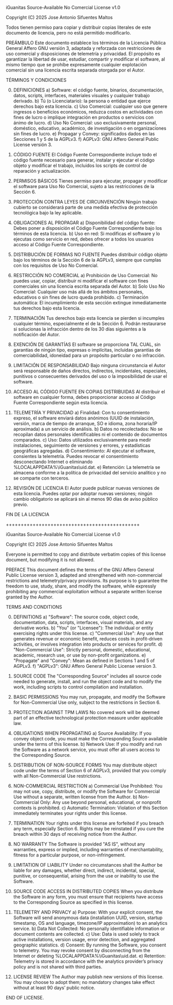iGuanitas Source-Available No Comercial  License v1.0

Copyright (C) 2025 Jose Antonio Sifuentes Maltos

Todos tienen permiso para copiar y distribuir copias literales de este documento de licencia, pero no está permitido modificarlo.

PREÁMBULO
Este documento establece los términos de la Licencia Pública General Affero GNU versión 3, adaptada y reforzada con restricciones de uso comercial y disposiciones de telemetría y privacidad. El propósito es garantizar la libertad de usar, estudiar, compartir y modificar el software, al mismo tiempo que se prohíbe expresamente cualquier explotación comercial sin una licencia escrita separada otorgada por el Autor.

TÉRMINOS Y CONDICIONES

0. DEFINICIONES
   a) Software: el código fuente, binarios, documentación, datos, scripts, interfaces, materiales visuales y cualquier trabajo derivado.
   b) Tú (o Licenciatario): la persona o entidad que ejerce derechos bajo esta licencia.
   c) Uso Comercial: cualquier uso que genere ingresos o beneficios económicos, reduzca costos en actividades con fines de lucro o implique integración en productos o servicios con ánimo de lucro.
   d) Uso No Comercial: uso exclusivamente personal, doméstico, educativo, académico, de investigación o en organizaciones sin fines de lucro.
   e) Propagar y Convey: significados dados en las Secciones 1 y 5 de la AGPLv3.
   f) AGPLv3: GNU Affero General Public License versión 3.

1. CÓDIGO FUENTE
   El Código Fuente Correspondiente incluye todo el código fuente necesario para generar, instalar y ejecutar el código objeto y modificar el trabajo, incluidos los scripts de control de reparación y actualización.

2. PERMISOS BÁSICOS
   Tienes permiso para ejecutar, propagar y modificar el software para Uso No Comercial, sujeto a las restricciones de la Sección 6.

3. PROTECCIÓN CONTRA LEYES DE CIRCUNVENCIÓN
   Ningún trabajo cubierto se considerará parte de una medida efectiva de protección tecnológica bajo la ley aplicable.

4. OBLIGACIONES AL PROPAGAR
   a) Disponibilidad del código fuente: Debes poner a disposición el Código Fuente Correspondiente bajo los términos de esta licencia.
   b) Uso en red: Si modificas el software y lo ejecutas como servicio en red, debes ofrecer a todos los usuarios acceso al Código Fuente Correspondiente.

5. DISTRIBUCIÓN DE FORMAS NO FUENTE
   Puedes distribuir código objeto bajo los términos de la Sección 6 de la AGPLv3, siempre que cumplas con los requisitos de Uso No Comercial.

6. RESTRICCIÓN NO COMERCIAL
   a) Prohibición de Uso Comercial: No puedes usar, copiar, distribuir ni modificar el software con fines comerciales sin una licencia escrita separada del Autor.
   b) Solo Uso No Comercial: Cualquier uso más allá de los ámbitos personales, educativos o sin fines de lucro queda prohibido.
   c) Terminación automática: El incumplimiento de esta sección extingue inmediatamente tus derechos bajo esta licencia.

7. TERMINACIÓN
   Tus derechos bajo esta licencia se pierden si incumples cualquier término, especialmente el de la Sección 6. Podrán restaurarse si solucionas la infracción dentro de los 30 días siguientes a la notificación del Autor.

8. EXENCIÓN DE GARANTÍAS
   El software se proporciona TAL CUAL, sin garantías de ningún tipo, expresas o implícitas, incluidas garantías de comerciabilidad, idoneidad para un propósito particular o no infracción.

9. LIMITACIÓN DE RESPONSABILIDAD
   Bajo ninguna circunstancia el Autor será responsable de daños directos, indirectos, incidentales, especiales, punitivos o consecuentes derivados del uso o la imposibilidad de usar el software.

10. ACCESO AL CÓDIGO FUENTE EN COPIAS DISTRIBUIDAS
    Al distribuir el software en cualquier forma, debes proporcionar acceso al Código Fuente Correspondiente según esta licencia.

11. TELEMETRÍA Y PRIVACIDAD
    a) Finalidad: Con tu consentimiento expreso, el software enviará datos anónimos (UUID de instalación, versión, marca de tiempo de arranque, SO e idioma, zona horaria/IP aproximada) a un servicio de análisis.
    b) Datos no recolectados: No se recopilan datos personales identificables ni el contenido de documentos comparados.
    c) Uso: Datos utilizados exclusivamente para medir instalaciones, seguimiento de versiones y errores, y estadísticas geográficas agregadas.
    d) Consentimiento: Al ejecutar el software, consientes la telemetría. Puedes revocar el consentimiento desconectando Internet o eliminando %LOCALAPPDATA%\iGuanitas\uid.dat.
    e) Retención: La telemetría se almacena conforme a la política de privacidad del servicio analítico y no se comparte con terceros.

12. REVISIÓN DE LICENCIA
    El Autor puede publicar nuevas versiones de esta licencia. Puedes optar por adoptar nuevas versiones; ningún cambio obligatorio se aplicará sin al menos 90 días de aviso público previo.

FIN DE LA LICENCIA

+++++++++++++++++++++++++++++++++++++++++++++

iGuanitas Source-Available No Comercial  License v1.0

Copyright (C) 2025 Jose Antonio Sifuentes Maltos

Everyone is permitted to copy and distribute verbatim copies of this license document, but modifying it is not allowed.

PREFACE
This document defines the terms of the GNU Affero General Public License version 3, adapted and strengthened with non-commercial restrictions and telemetry/privacy provisions. Its purpose is to guarantee the freedom to use, study, share, and modify the software, while expressly prohibiting any commercial exploitation without a separate written license granted by the Author.

TERMS AND CONDITIONS

0. DEFINITIONS
   a) "Software": The source code, object code, documentation, data, scripts, interfaces, visual materials, and any derivative works.
   b) "You" (or "Licensee"): The individual or entity exercising rights under this license.
   c) "Commercial Use": Any use that generates revenue or economic benefit, reduces costs in profit-driven activities, or involves integration into products or services for profit.
   d) "Non-Commercial Use": Strictly personal, domestic, educational, academic, research use, or use by non-profit organizations.
   e) "Propagate" and "Convey": Mean as defined in Sections 1 and 5 of AGPLv3.
   f) "AGPLv3": GNU Affero General Public License version 3.

1. SOURCE CODE
   The "Corresponding Source" includes all source code needed to generate, install, and run the object code and to modify the work, including scripts to control compilation and installation.

2. BASIC PERMISSIONS
   You may run, propagate, and modify the Software for Non-Commercial Use only, subject to the restrictions in Section 6.

3. PROTECTION AGAINST TPM LAWS
   No covered work will be deemed part of an effective technological protection measure under applicable law.

4. OBLIGATIONS WHEN PROPAGATING
   a) Source Availability: If you convey object code, you must make the Corresponding Source available under the terms of this license.
   b) Network Use: If you modify and run the Software as a network service, you must offer all users access to the Corresponding Source.

5. DISTRIBUTION OF NON-SOURCE FORMS
   You may distribute object code under the terms of Section 6 of AGPLv3, provided that you comply with all Non-Commercial Use restrictions.

6. NON-COMMERCIAL RESTRICTION
   a) Commercial Use Prohibited: You may not use, copy, distribute, or modify the Software for Commercial Use without a separate, written license from the Author.
   b) Non-Commercial Only: Any use beyond personal, educational, or nonprofit contexts is prohibited.
   c) Automatic Termination: Violation of this Section immediately terminates your rights under this license.

7. TERMINATION
   Your rights under this license are forfeited if you breach any term, especially Section 6. Rights may be reinstated if you cure the breach within 30 days of receiving notice from the Author.

8. NO WARRANTY
   The Software is provided "AS IS", without any warranties, express or implied, including warranties of merchantability, fitness for a particular purpose, or non-infringement.

9. LIMITATION OF LIABILITY
   Under no circumstances shall the Author be liable for any damages, whether direct, indirect, incidental, special, punitive, or consequential, arising from the use or inability to use the Software.

10. SOURCE CODE ACCESS IN DISTRIBUTED COPIES
    When you distribute the Software in any form, you must ensure that recipients have access to the Corresponding Source as specified in this license.

11. TELEMETRY AND PRIVACY
    a) Purpose: With your explicit consent, the Software will send anonymous data (installation UUID, version, startup timestamp, OS and language, timezone/IP approximation) to an analytics service.
    b) Data Not Collected: No personally identifiable information or document contents are collected.
    c) Use: Data is used solely to track active installations, version usage, error detection, and aggregated geographic statistics.
    d) Consent: By running the Software, you consent to telemetry. You may revoke consent by disconnecting from the Internet or deleting %LOCALAPPDATA%\iGuanitas\uid.dat.
    e) Retention: Telemetry is stored in accordance with the analytics provider’s privacy policy and is not shared with third parties.

12. LICENSE REVIEW
    The Author may publish new versions of this license. You may choose to adopt them; no mandatory changes take effect without at least 90 days’ public notice.

END OF LICENSE.
